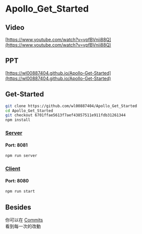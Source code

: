 # Apollo_Get_Started

## Video
[https://www.youtube.com/watch?v=vpfBVnii88Q](https://www.youtube.com/watch?v=vpfBVnii88Q)

## PPT
[https://wl00887404.github.io/Apollo-Get-Started](https://wl00887404.github.io/Apollo-Get-Started)

## Get-Started

```bash
git clone https://github.com/wl00887404/Apollo_Get_Started
cd Apollo_Get_Started
git checkout 6701ffae5613f7aef43857511e911fdb31261344
npm install 
```
### [Server](http://localhost:8081/)
#### Port: 8081

```bash
npm run server
```

### [Client](http://localhost:8080/)
#### Port: 8080

```bash
npm run start
```

## Besides
你可以在 [Commits](https://github.com/wl00887404/Apollo_Get_Started/commits/master)  
看到每一次的改動
